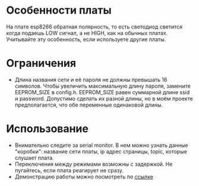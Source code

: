 # Особенности платы

На плате esp8266 обратная полярность, то есть светодиод светится когда подаешь LOW сигнал, а не HIGH, как на обычных платах. Учитывайте эту особенность, если используете другие платы.

# Ограничения

* Длина названия сети и её пароля не должны превышать 16 символов. Чтобы увеличить максимальную длину пароля, замените EEPROM_SIZE в config.h. EEPROM_SIZE равен суммарной длине ssid и password. Допустимо сделать их разной длины, но в моём проекте предполагается, что обе переменные одинаковой длины.

# Использование

* Внимательно следите за serial monitor. В нем можно узнать данные "коробки": название сети платы, ip адрес страницы, topiс, которые слушает плата.
* Переключения между режимами возможны с задержкой. Не пугайтесь, если плата реагирует не сразу.
* Демонстрацию работы можно посмотреть по [ссылке](https://drive.google.com/file/d/1cF4uTWhvfxypo21ask1xAAeo1cCx04s-/view?usp=sharing)